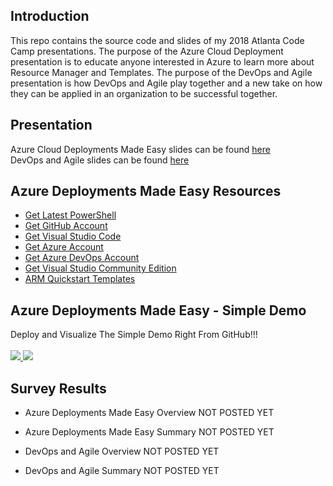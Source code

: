 ## Introduction
This repo contains the source code and slides of my 2018 Atlanta Code Camp presentations. The purpose of the Azure Cloud Deployment presentation is to educate anyone interested in Azure to learn more about Resource Manager and Templates. The purpose of the DevOps and Agile presentation is how DevOps and Agile play together and a new take on how they can be applied in an organization to be successful together.

## Presentation
Azure Cloud Deployments Made Easy slides can be found [here](ARM-Presentation.pdf)
<br>
DevOps and Agile slides can be found [here](DevOps-And-Agile-Presentation.pdf)

## Azure Deployments Made Easy Resources
* [Get Latest PowerShell](https://github.com/PowerShell/PowerShell)
* [Get GitHub Account](http://www.github.com)
* [Get Visual Studio Code](http://code.visualstudio.com)
* [Get Azure Account](https://azure.microsoft.com/en-us/free)
* [Get Azure DevOps Account](https://azure.microsoft.com/en-us/services/devops/)
* [Get Visual Studio Community Edition](https://www.visualstudio.com/downloads)
* [ARM Quickstart Templates](https://github.com/Azure/azure-quickstart-templates)

## Azure Deployments Made Easy - Simple Demo
Deploy and Visualize The Simple Demo Right From GitHub!!!
<br><br>
<a href="http://armviz.io/#/?load=https%3A%2F%2Fraw.githubusercontent.com%2Fimseandavis%2FPresentations%2Fmaster%2F2018%2FAtlantaCodeCamp%2FSimpleDemo%2FSimpleDemo.Infrastructure%2FSimpleDemo.Infrastructure%2FWebSite.json" target="_blank">
    <img src="http://armviz.io/visualizebutton.png"/>
</a><a href="https://portal.azure.com/#create/Microsoft.Template/uri/https%3A%2F%2Fraw.githubusercontent.com%2Fimseandavis%2FPresentations%2Fmaster%2F2018%2FAtlantaCodeCamp%2FSimpleDemo%2FSimpleDemo.Infrastructure%2FSimpleDemo.Infrastructure%2FWebSite.json" target="_blank">
    <img src="http://azuredeploy.net/deploybutton.png"/>
</a>

## Survey Results
* Azure Deployments Made Easy Overview
NOT POSTED YET

* Azure Deployments Made Easy Summary
NOT POSTED YET

* DevOps and Agile Overview
NOT POSTED YET

* DevOps and Agile Summary
NOT POSTED YET
